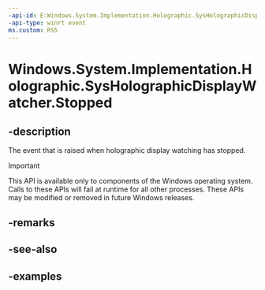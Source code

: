 ```yaml
---
-api-id: E:Windows.System.Implementation.Holographic.SysHolographicDisplayWatcher.Stopped
-api-type: winrt event
ms.custom: RS5
---
```


<!-- Event syntax.
public event TypedEventHandler Stopped<SysHolographicDisplayWatcher,  object>
-->

# Windows.System.Implementation.Holographic.SysHolographicDisplayWatcher.Stopped

## -description
The event that is raised when holographic display watching has stopped.

> [!IMPORTANT]
> This API is available only to components of the Windows operating system.  Calls to these APIs will fail at runtime for all other processes.  These APIs may be modified or removed in future Windows releases.

## -remarks

## -see-also

## -examples


